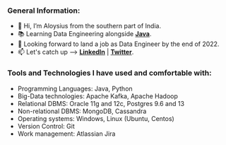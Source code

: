 ### General Information:

- :wave: Hi, I’m Aloysius from the southern part of India.
- :books: Learning Data Engineering alongside [**Java**](https://www.oracle.com/in/java/).
- :briefcase: Looking forward to land a job as Data Engineer by the end of 2022.
- :mailbox: Let's catch up --> [**LinkedIn**](https://www.linkedin.com/in/aloysius-vidhun-mon) | [**Twitter**](https://twitter.com/aloysius_05).


### Tools and Technologies I have used and comfortable with:

- Programming Languages: Java, Python
- Big-Data technologies: Apache Kafka, Apache Hadoop
- Relational DBMS: Oracle 11g and 12c, Postgres 9.6 and 13
- Non-relational DBMS: MongoDB, Cassandra
- Operating systems: Windows, Linux (Ubuntu, Centos)
- Version Control: Git
- Work management: Atlassian Jira


<!---
Trojan0101/Trojan0101 is a ✨ special ✨ repository because its `README.md` (this file) appears on your GitHub profile.
You can click the Preview link to take a look at your changes.
--->
